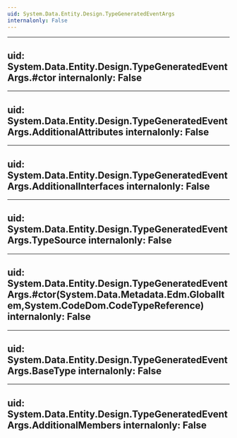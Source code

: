 ```yaml
---
uid: System.Data.Entity.Design.TypeGeneratedEventArgs
internalonly: False
---
```


---
uid: System.Data.Entity.Design.TypeGeneratedEventArgs.#ctor
internalonly: False
---

---
uid: System.Data.Entity.Design.TypeGeneratedEventArgs.AdditionalAttributes
internalonly: False
---

---
uid: System.Data.Entity.Design.TypeGeneratedEventArgs.AdditionalInterfaces
internalonly: False
---

---
uid: System.Data.Entity.Design.TypeGeneratedEventArgs.TypeSource
internalonly: False
---

---
uid: System.Data.Entity.Design.TypeGeneratedEventArgs.#ctor(System.Data.Metadata.Edm.GlobalItem,System.CodeDom.CodeTypeReference)
internalonly: False
---

---
uid: System.Data.Entity.Design.TypeGeneratedEventArgs.BaseType
internalonly: False
---

---
uid: System.Data.Entity.Design.TypeGeneratedEventArgs.AdditionalMembers
internalonly: False
---
